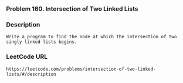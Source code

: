 ### Problem 160. Intersection of Two Linked Lists

### Description 
	Write a program to find the node at which the intersection of two singly linked lists begins.

### LeetCode URL 
	https://leetcode.com/problems/intersection-of-two-linked-lists/#/description